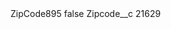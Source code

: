 <?xml version="1.0" encoding="UTF-8"?>
<CustomMetadata xmlns="http://soap.sforce.com/2006/04/metadata" xmlns:xsi="http://www.w3.org/2001/XMLSchema-instance" xmlns:xsd="http://www.w3.org/2001/XMLSchema">
    <label>ZipCode895</label>
    <protected>false</protected>
    <values>
        <field>Zipcode__c</field>
        <value xsi:type="xsd:string">21629</value>
    </values>
</CustomMetadata>
